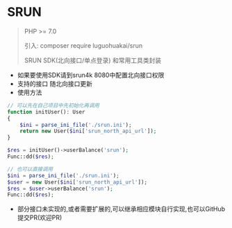 # SRUN

> PHP >= 7.0
>
> 引入: composer require luguohuakai/srun
>
> SRUN SDK(北向接口/单点登录) 和常用工具类封装

* 如果要使用SDK请到srun4k 8080中配置北向接口权限
* 支持的接口 随北向接口更新
* 使用方法

```php
// 可以先在自己项目中先初始化再调用
function initUser(): User
{
    $ini = parse_ini_file('./srun.ini');
    return new User($ini['srun_north_api_url']);
}

$res = initUser()->userBalance('srun');
Func::dd($res);

// 也可以直接调用
$ini = parse_ini_file('./srun.ini');
$user = new User($ini['srun_north_api_url']);
$res = $user->userBalance('srun');
Func::dd($res);
```
* 部分接口未实现的,或者需要扩展的,可以继承相应模块自行实现,也可以GitHub提交PR(欢迎PR)

